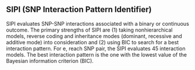 ## SIPI (SNP Interaction Pattern Identifier)

SIPI evaluates SNP-SNP interactions associated with a binary or continuous outcome. The primary strengths of SIPI are (1) taking nonhierarchical models, reverse coding and inheritance modes (dominant, recessive and additive mode) into consideration and (2) using BIC to search for a best interaction pattern. For e, reach SNP pair, the SIPI evaluates 45 interaction models. The best interaction pattern is the one with the lowest value of the Bayesian information criterion (BIC).



